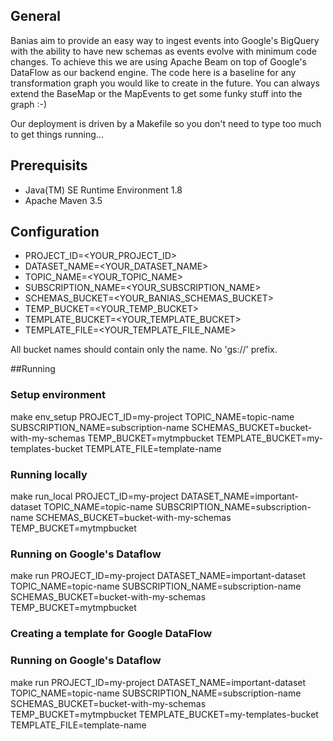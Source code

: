 ## General
Banias aim to provide an easy way to ingest events into Google's BigQuery with the ability to have new schemas as events evolve with minimum code changes.
To achieve this we are using Apache Beam on top of Google's DataFlow as our backend engine.
The code here is a baseline for any transformation graph you would like to create in the future. You can always extend the BaseMap or the MapEvents to get some funky stuff into the graph :-)

Our deployment is driven by a Makefile so you don't need to type too much to get things running...

## Prerequisits
* Java(TM) SE Runtime Environment 1.8
* Apache Maven 3.5

## Configuration
* PROJECT_ID=<YOUR_PROJECT_ID>
* DATASET_NAME=<YOUR_DATASET_NAME>
* TOPIC_NAME=<YOUR_TOPIC_NAME>
* SUBSCRIPTION_NAME=<YOUR_SUBSCRIPTION_NAME>
* SCHEMAS_BUCKET=<YOUR_BANIAS_SCHEMAS_BUCKET>
* TEMP_BUCKET=<YOUR_TEMP_BUCKET>
* TEMPLATE_BUCKET=<YOUR_TEMPLATE_BUCKET>
* TEMPLATE_FILE=<YOUR_TEMPLATE_FILE_NAME>

All bucket names should contain only the name. No 'gs://' prefix.

##Running
### Setup environment
make env_setup PROJECT_ID=my-project TOPIC_NAME=topic-name SUBSCRIPTION_NAME=subscription-name SCHEMAS_BUCKET=bucket-with-my-schemas TEMP_BUCKET=mytmpbucket TEMPLATE_BUCKET=my-templates-bucket TEMPLATE_FILE=template-name

### Running locally
make run_local PROJECT_ID=my-project DATASET_NAME=important-dataset TOPIC_NAME=topic-name SUBSCRIPTION_NAME=subscription-name SCHEMAS_BUCKET=bucket-with-my-schemas TEMP_BUCKET=mytmpbucket

### Running on Google's Dataflow
make run PROJECT_ID=my-project DATASET_NAME=important-dataset TOPIC_NAME=topic-name SUBSCRIPTION_NAME=subscription-name SCHEMAS_BUCKET=bucket-with-my-schemas TEMP_BUCKET=mytmpbucket

### Creating a template for Google DataFlow
### Running on Google's Dataflow
make run PROJECT_ID=my-project DATASET_NAME=important-dataset TOPIC_NAME=topic-name SUBSCRIPTION_NAME=subscription-name SCHEMAS_BUCKET=bucket-with-my-schemas TEMP_BUCKET=mytmpbucket TEMPLATE_BUCKET=my-templates-bucket TEMPLATE_FILE=template-name